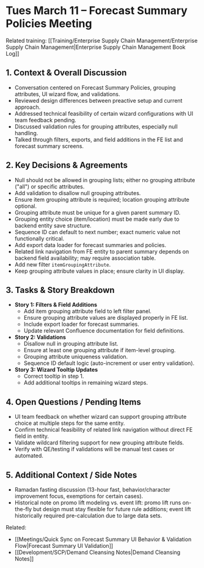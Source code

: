 # Tues March 11 – Forecast Summary Policies Meeting

Related training: [[Training/Enterprise Supply Chain Management/Enterprise Supply Chain Management|Enterprise Supply Chain Management Book Log]]

## 1. Context & Overall Discussion
- Conversation centered on Forecast Summary Policies, grouping attributes, UI wizard flow, and validations.
- Reviewed design differences between preactive setup and current approach.
- Addressed technical feasibility of certain wizard configurations with UI team feedback pending.
- Discussed validation rules for grouping attributes, especially null handling.
- Talked through filters, exports, and field additions in the FE list and forecast summary screens.

## 2. Key Decisions & Agreements
- Null should not be allowed in grouping lists; either no grouping attribute ("all") or specific attributes.
- Add validation to disallow null grouping attributes.
- Ensure item grouping attribute is required; location grouping attribute optional.
- Grouping attribute must be unique for a given parent summary ID.
- Grouping entity choice (item/location) must be made early due to backend entity save structure.
- Sequence ID can default to next number; exact numeric value not functionally critical.
- Add export data loader for forecast summaries and policies.
- Related link navigation from FE entity to parent summary depends on backend field availability; may require association table.
- Add new filter `itemGroupingAttribute`.
- Keep grouping attribute values in place; ensure clarity in UI display.

## 3. Tasks & Story Breakdown
- **Story 1: Filters & Field Additions**
  - Add item grouping attribute field to left filter panel.
  - Ensure grouping attribute values are displayed properly in FE list.
  - Include export loader for forecast summaries.
  - Update relevant Confluence documentation for field definitions.
- **Story 2: Validations**
  - Disallow null in grouping attribute list.
  - Ensure at least one grouping attribute if item-level grouping.
  - Grouping attribute uniqueness validation.
  - Sequence ID default logic (auto-increment or user entry validation).
- **Story 3: Wizard Tooltip Updates**
  - Correct tooltip in step 1.
  - Add additional tooltips in remaining wizard steps.

## 4. Open Questions / Pending Items
- UI team feedback on whether wizard can support grouping attribute choice at multiple steps for the same entity.
- Confirm technical feasibility of related link navigation without direct FE field in entity.
- Validate wildcard filtering support for new grouping attribute fields.
- Verify with QE/testing if validations will be manual test cases or automated.

## 5. Additional Context / Side Notes
- Ramadan fasting discussion (13-hour fast, behavior/character improvement focus, exemptions for certain cases).
- Historical note on promo lift modeling vs. event lift: promo lift runs on-the-fly but design must stay flexible for future rule additions; event lift historically required pre-calculation due to large data sets.

Related:
- [[Meetings/Quick Sync on Forecast Summary UI Behavior & Validation Flow|Forecast Summary UI Validation]]
- [[Development/SCP/Demand Cleansing Notes|Demand Cleansing Notes]]
